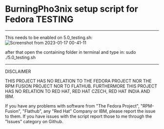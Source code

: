 # BurningPho3nix setup script for Fedora TESTING

_______________________________________________________

This needs to be enabled on 5.0_testing.sh:
![Screenshot from 2023-01-17 00-41-11](https://user-images.githubusercontent.com/95959450/212780926-f5806457-5b99-4c5c-9b70-ef21296ea32e.png)

after that open the containing folder in terminal and type in:
sudo ./5.0_testing.sh

_______________________________________________________
DISCLAIMER

THIS PROJECT HAS NO RELATION TO THE FEDORA PROJECT NOR THE RPM FUSION PROJECT NOR TO FLATHUB.
FURTHERMORE THIS PROJECT HAS NO RELATION TO RED HAT, RED HAT CZECH, RED HAT INDIA AND IBM.

If you have any problems with software from "The Fedora Project", "RPM-Fusion", "Flathub", any "Red Hat" Company or IBM,
please report the issue to them.
If you have issues with the script report those to me through the "Issues" category on Github.
